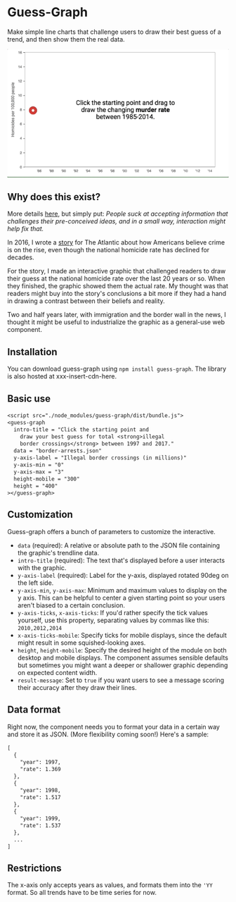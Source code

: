 # Guess-Graph
Make simple line charts that challenge users to draw their best guess of a trend, and then show them the real data. 

![Example of guess-graph using homicide figures](repo-assets/guess-graph-example.gif)

## Why does this exist?
More details [here](), but simply put: *People suck at accepting information that challenges their pre-conceived ideas, and in a small way, interaction might help fix that.*

In 2016, I wrote a [story](https://www.theatlantic.com/politics/archive/2016/07/is-violence-in-america-going-up-or-down/491384/) for The Atlantic about how Americans believe crime is on the rise, even though the national homicide rate has declined for decades.

For the story, I made an interactive graphic that challenged readers to draw their guess at the national homicide rate over the last 20 years or so. When they finished, the graphic showed them the actual rate. My thought was that readers might buy into the story's conclusions a bit more if they had a hand in drawing a contrast between their beliefs and reality. 

Two and half years later, with immigration and the border wall in the news, I thought it might be useful to industrialize the graphic as a general-use web component. 

## Installation 
You can download guess-graph using `npm install guess-graph`. The library is also hosted at xxx-insert-cdn-here.


## Basic use
```
<script src="./node_modules/guess-graph/dist/bundle.js">
<guess-graph
  intro-title = "Click the starting point and 
    draw your best guess for total <strong>illegal 
    border crossings</strong> between 1997 and 2017."
  data = "border-arrests.json"
  y-axis-label = "Illegal border crossings (in millions)"
  y-axis-min = "0"
  y-axis-max = "3"
  height-mobile = "300"
  height = "400"
></guess-graph>
```

## Customization
Guess-graph offers a bunch of parameters to customize the interactive.
* `data` (required): A relative or absolute path to the JSON file containing the graphic's trendline data.
* `intro-title` (required): The text that's displayed before a user interacts with the graphic.
* `y-axis-label` (required): Label for the y-axis, displayed rotated 90deg on the left side.
* `y-axis-min`, `y-axis-max`: Minimum and maximum values to display on the y axis. This can be helpful to center a given starting point so your users aren't biased to a certain conclusion.
* `y-axis-ticks`, `x-axis-ticks`: If you'd rather specify the tick values yourself, use this property, separating values by commas like this: `2010,2012,2014`
* `x-axis-ticks-mobile`: Specify ticks for mobile displays, since the default might result in some squished-looking axes.
* `height`, `height-mobile`: Specify the desired height of the module on both desktop and mobile displays. The component assumes sensible defaults but sometimes you might want a deeper or shallower graphic depending on expected content width.
* `result-message`: Set to `true` if you want users to see a message scoring their accuracy after they draw their lines.
  
## Data format
Right now, the component needs you to format your data in a certain way and store it as JSON. (More flexibility coming soon!) Here's a sample:

```
[
  {
    "year": 1997,
    "rate": 1.369
  },
  {
    "year": 1998,
    "rate": 1.517
  },
  {
    "year": 1999,
    "rate": 1.537
  },
  ...
]
``` 

## Restrictions
The x-axis only accepts years as values, and formats them into the `'YY` format. So all trends have to be time series for now.